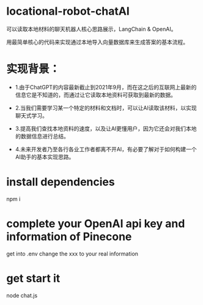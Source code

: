 # locational-robot-chatAI
可以读取本地材料的聊天机器人核心思路展示，LangChain & OpenAI。

用最简单核心的代码来实现通过本地导入向量数据库来生成答案的基本流程。

# 实现背景：
* 1.由于ChatGPT的内容最新截止到2021年9月，而在这之后的互联网上最新的信息它是不知道的，而通过让它读取本地资料可获取到最新的数据。

* 2.当我们需要学习某一个特定的材料和文档时，可以让AI读取该材料，以实现聊天式学习。

* 3.提高我们查找本地资料的速度，以及让AI更懂用户，因为它还会对我们本地的数据信息进行总结。

* 4.未来开发者乃至各行各业工作者都离不开AI，有必要了解对于如何构建一个AI助手的基本实现思路。

# install dependencies
npm i

# complete your OpenAI api key and information of Pinecone
get into .env
change the xxx to your real information

# get start it
node chat.js
